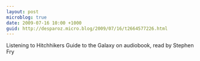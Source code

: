 ```yaml
---
layout: post
microblog: true
date: 2009-07-16 10:00 +1000
guid: http://desparoz.micro.blog/2009/07/16/t2664577226.html
---
```

Listening to Hitchhikers Guide to the Galaxy on audiobook, read by Stephen Fry
